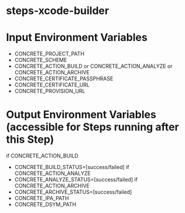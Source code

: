 steps-xcode-builder
===================

# Input Environment Variables
- CONCRETE_PROJECT_PATH
- CONCRETE_SCHEME
- CONCRETE_ACTION_BUILD or CONCRETE_ACTION_ANALYZE or CONCRETE_ACTION_ARCHIVE
- CONCRETE_CERTIFICATE_PASSPHRASE
- CONCRETE_CERTIFICATE_URL
- CONCRETE_PROVISION_URL

# Output Environment Variables (accessible for Steps running after this Step)
if CONCRETE_ACTION_BUILD
  - CONCRETE_BUILD_STATUS=[success/failed]
if CONCRETE_ACTION_ANALYZE
  - CONCRETE_ANALYZE_STATUS=[success/failed]
if CONCRETE_ACTION_ARCHIVE
  - CONCRETE_ARCHIVE_STATUS=[success/failed]
  - CONCRETE_IPA_PATH
  - CONCRETE_DSYM_PATH